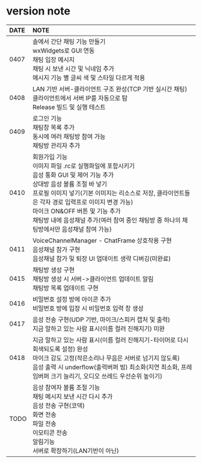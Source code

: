 # version note
|DATE|NOTE|
|:--|:--|
|0407|솔에서 간단 채팅 기능 만들기<br>wxWidgets로 GUI 연동<br>채팅 입장 메시지<br>채팅 시 보낸 시간 및 닉네임 추가<br>메시지 기능 별 글씨 색 및 스타일 다르게 적용|
|0408|LAN 기반 서버-클라이언트 구조 완성(TCP 기반 실시간 채팅)<br>클라이언트에서 서버 IP를 자동으로 탐<br>Release 빌드 및 실행 테스트|
|0409|로그인 기능<br>채팅창 목록 추가<br>동시에 여러 채팅방 참여 가능<br>채팅방 관리자 추가|
|0410|회원가입 기능<br>이미지 파일 .rc로 실행파일에 포함시키기<br>음성 통화 GUI 및 제어 기능 추가<br>상대방 음성 볼륨 조절 바 넣기<br>프로필 이미지 넣기(기본 이미지는 리소스로 저장, 클라이언트들은 각자 경로 입력프로 이미지 변경 가능)<br>마이크 ON&OFF 버튼 및 기능 추가<br>채팅방 내에 음성채널 추가(여러 참여 중인 채팅방 중 하나의 채팅방에서만 음성채널 참여 가능)|
|0411|VoiceChannelManager - ChatFrame 상호작용 구현<br>음성채널 참가 구현<br>음성채널 참가 및 퇴장 UI 업데이트 생략 디버깅(미완료)|
|0415|채팅방 생성 구현<br> 채팅방 생성 시 서버->클라이언트 업데이트 알림<br>채팅방 목록 업데이트 구현|
|0416|비밀번호 설정 방에 아이콘 추가<br>비밀번호 방에 입장 시 비밀번호 입력 창 생성|
|0417|음성 전송 구현(UDP 기반, 마이크/스피커 캡처 및 출력)<br>지금 말하고 있는 사람 표시(이름 컬러 진해지기) 미완|
|0418|지금 말하고 있는 사람 표시(이름 컬러 진해지기-타이머로 다시 회색되도록 설정) 완성<br>마이크 감도 고정(작은소리나 무음은 서버로 넘기지 않도록)<br>음성 출력 시 underflow(출력버퍼 빔) 최소화(지연 최소화, 프레임버퍼 크기 늘리기, 오디오 쓰레드 우선순위 높이기)|
|TODO|음성 참여자 볼륨 조절 기능<br>채팅 메시지 보낸 시간 다시 추가<br>음성 전송 구현(코덱)<br>화면 전송<br>파일 전송<br>이모티콘 전송<br>알림기능<br>서버로 확장하기(LAN기반이 아닌)|
